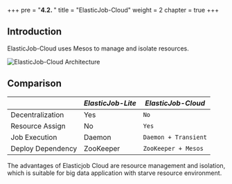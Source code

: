 +++
pre = "<b>4.2. </b>"
title = "ElasticJob-Cloud"
weight = 2
chapter = true
+++

## Introduction

ElasticJob-Cloud uses Mesos to manage and isolate resources.

![ElasticJob-Cloud Architecture](https://shardingsphere.apache.org/elasticjob/current/img/architecture/elasticjob_cloud.png)

## Comparison

|                   | *ElasticJob-Lite* | *ElasticJob-Cloud*   |
| ----------------- | ----------------- | -------------------- |
| Decentralization  | Yes               | `No`                 |
| Resource Assign   | No                | `Yes`                |
| Job Execution     | Daemon            | `Daemon + Transient` |
| Deploy Dependency | ZooKeeper         | `ZooKeeper + Mesos`  |

The advantages of Elasticjob Cloud are resource management and isolation, 
which is suitable for big data application with starve resource environment.
